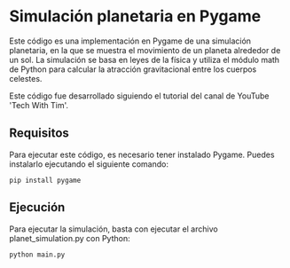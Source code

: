 # Simulación planetaria en Pygame

Este código es una implementación en Pygame de una simulación planetaria, en la que se muestra el movimiento de un planeta alrededor de un sol. La simulación se basa en leyes de la física y utiliza el módulo math de Python para calcular la atracción gravitacional entre los cuerpos celestes.

Este código fue desarrollado siguiendo el tutorial del canal de YouTube 'Tech With Tim'.

## Requisitos

Para ejecutar este código, es necesario tener instalado Pygame. Puedes instalarlo ejecutando el siguiente comando:

```
pip install pygame
```

## Ejecución

Para ejecutar la simulación, basta con ejecutar el archivo planet_simulation.py con Python:

```
python main.py
```
